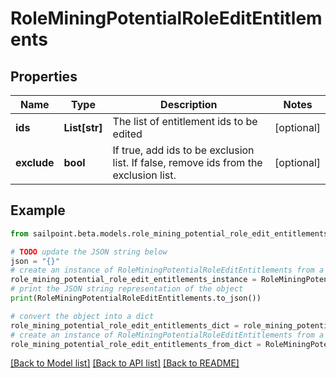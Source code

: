# RoleMiningPotentialRoleEditEntitlements


## Properties

Name | Type | Description | Notes
------------ | ------------- | ------------- | -------------
**ids** | **List[str]** | The list of entitlement ids to be edited | [optional] 
**exclude** | **bool** | If true, add ids to be exclusion list. If false, remove ids from the exclusion list. | [optional] 

## Example

```python
from sailpoint.beta.models.role_mining_potential_role_edit_entitlements import RoleMiningPotentialRoleEditEntitlements

# TODO update the JSON string below
json = "{}"
# create an instance of RoleMiningPotentialRoleEditEntitlements from a JSON string
role_mining_potential_role_edit_entitlements_instance = RoleMiningPotentialRoleEditEntitlements.from_json(json)
# print the JSON string representation of the object
print(RoleMiningPotentialRoleEditEntitlements.to_json())

# convert the object into a dict
role_mining_potential_role_edit_entitlements_dict = role_mining_potential_role_edit_entitlements_instance.to_dict()
# create an instance of RoleMiningPotentialRoleEditEntitlements from a dict
role_mining_potential_role_edit_entitlements_from_dict = RoleMiningPotentialRoleEditEntitlements.from_dict(role_mining_potential_role_edit_entitlements_dict)
```
[[Back to Model list]](../README.md#documentation-for-models) [[Back to API list]](../README.md#documentation-for-api-endpoints) [[Back to README]](../README.md)


